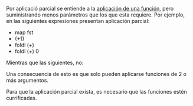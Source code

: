Por aplicació parcial se entiende a la [aplicación de una función](aplicacion.md), pero suministrando menos parámetros que los que esta requiere. Por ejemplo, en las siguientes expresiones presentan aplicación parcial:

-   map fst
-   (+1)
-   foldl (+)
-   foldl (+) 0

Mientras que las siguientes, no:

Una consecuencia de esto es que solo pueden aplicarse funciones de 2 o más argumentos.

Para que la aplicación parcial exista, es necesario que las funciones estén currificadas.
